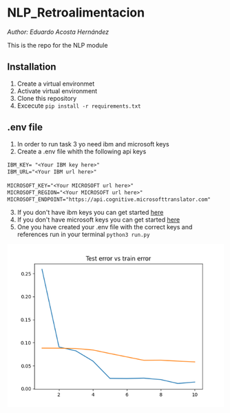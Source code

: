 # NLP_Retroalimentacion
_Author: Eduardo Acosta Hernández_

This is the repo for the NLP module

## Installation

1. Create a virtual environmet
2. Activate virtual environment
3. Clone this repository
4. Excecute `pip install -r requirements.txt`

## .env file
1. In order to run task 3 yo need ibm and microsoft keys
2. Create a .env file whith the following api keys

```
IBM_KEY= "<Your IBM key here>"
IBM_URL="<Your IBM url here>"

MICROSOFT_KEY="<Your MICROSOFT url here>"
MICROSOFT_REGION="<Your MICROSOFT url here>"
MICROSOFT_ENDPOINT="https://api.cognitive.microsofttranslator.com"
```
3. If you don't have ibm keys you can get started [here](https://cloud.ibm.com/catalog/services/language-translator?hideTours=true&=undefined)
4. If you don't have microsoft keys you can get started [here](https://learn.microsoft.com/en-us/azure/cognitive-services/translator/quickstart-translator?tabs=csharp)
5. One you have created your .env file with the correct keys and references run in your terminal `python3 run.py`

![Task 3 graph](https://github.com/Lalcosta/NLP_Retroalimentacion/blob/main/Train%20and%20test%20errors.png)
